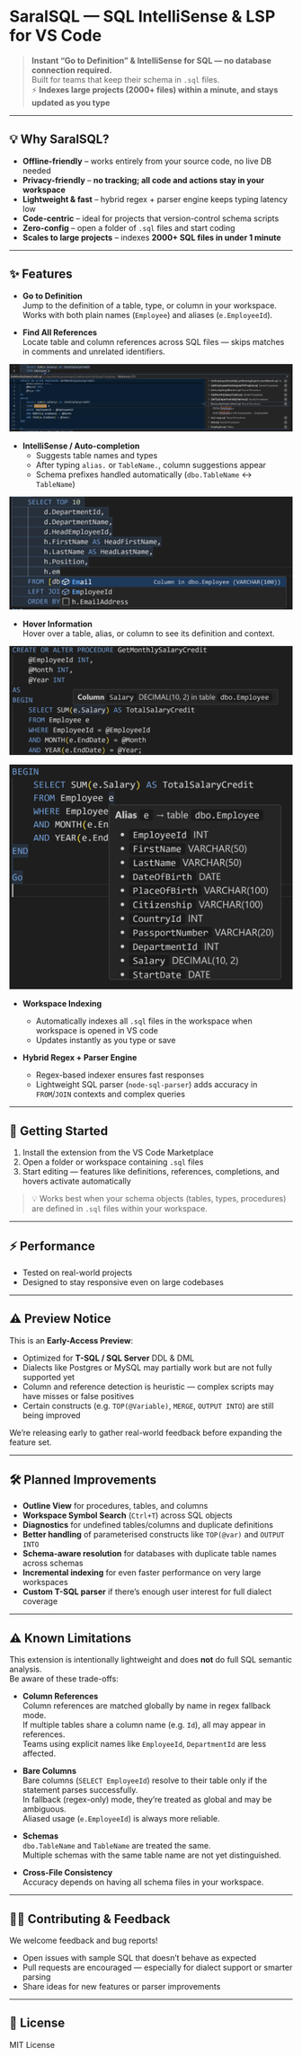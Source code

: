 # SaralSQL — SQL IntelliSense & LSP for VS Code

> **Instant “Go to Definition” & IntelliSense for SQL — no database connection required.**  
> Built for teams that keep their schema in `.sql` files.  
> ⚡ **Indexes large projects (2000+ files) within a minute, and stays updated as you type**

---

## 💡 Why SaralSQL?

- **Offline-friendly** – works entirely from your source code, no live DB needed  
- **Privacy-friendly** – **no tracking; all code and actions stay in your workspace**  
- **Lightweight & fast** – hybrid regex + parser engine keeps typing latency low  
- **Code-centric** – ideal for projects that version-control schema scripts  
- **Zero-config** – open a folder of `.sql` files and start coding  
- **Scales to large projects** – indexes **2000+ SQL files in under 1 minute**

---

## ✨ Features

- **Go to Definition**  
  Jump to the definition of a table, type, or column in your workspace.  
  Works with both plain names (`Employee`) and aliases (`e.EmployeeId`).  

- **Find All References**  
  Locate table and column references across SQL files — skips matches in comments and unrelated identifiers.

![References](Images/References.png)

- **IntelliSense / Auto-completion**  
  - Suggests table names and types  
  - After typing `alias.` or `TableName.`, column suggestions appear  
  - Schema prefixes handled automatically (`dbo.TableName` ↔ `TableName`)

![Completions](Images/Completion.png)

- **Hover Information**  
  Hover over a table, alias, or column to see its definition and context.

![Column Hover](ColumnHover.png)

![Table Hover](Images/TableHover.png)

- **Workspace Indexing**  
  - Automatically indexes all `.sql` files in the workspace when workspace is opened in VS code
  - Updates instantly as you type or save

- **Hybrid Regex + Parser Engine**  
  - Regex-based indexer ensures fast responses  
  - Lightweight SQL parser (`node-sql-parser`) adds accuracy in `FROM`/`JOIN` contexts and complex queries

---

## 🚀 Getting Started

1. Install the extension from the VS Code Marketplace  
2. Open a folder or workspace containing `.sql` files  
3. Start editing — features like definitions, references, completions, and hovers activate automatically  

> 💡 Works best when your schema objects (tables, types, procedures) are defined in `.sql` files within your workspace.

---

## ⚡ Performance

- Tested on real-world projects
- Designed to stay responsive even on large codebases

---

## ⚠️ Preview Notice

This is an **Early-Access Preview**:
- Optimized for **T-SQL / SQL Server** DDL & DML  
- Dialects like Postgres or MySQL may partially work but are not fully supported yet  
- Column and reference detection is heuristic — complex scripts may have misses or false positives  
- Certain constructs (e.g. `TOP(@Variable)`, `MERGE`, `OUTPUT INTO`) are still being improved

We’re releasing early to gather real-world feedback before expanding the feature set.

---

## 🛠 Planned Improvements

- **Outline View** for procedures, tables, and columns  
- **Workspace Symbol Search** (`Ctrl+T`) across SQL objects  
- **Diagnostics** for undefined tables/columns and duplicate definitions  
- **Better handling** of parameterised constructs like `TOP(@var)` and `OUTPUT INTO`  
- **Schema-aware resolution** for databases with duplicate table names across schemas  
- **Incremental indexing** for even faster performance on very large workspaces  
- **Custom T-SQL parser** if there’s enough user interest for full dialect coverage

---

## ⚠️ Known Limitations

This extension is intentionally lightweight and does **not** do full SQL semantic analysis.  
Be aware of these trade-offs:

- **Column References**  
  Column references are matched globally by name in regex fallback mode.  
  If multiple tables share a column name (e.g. `Id`), all may appear in references.  
  Teams using explicit names like `EmployeeId`, `DepartmentId` are less affected.

- **Bare Columns**  
  Bare columns (`SELECT EmployeeId`) resolve to their table only if the statement parses successfully.  
  In fallback (regex-only) mode, they’re treated as global and may be ambiguous.  
  Aliased usage (`e.EmployeeId`) is always more reliable.

- **Schemas**  
  `dbo.TableName` and `TableName` are treated the same.  
  Multiple schemas with the same table name are not yet distinguished.

- **Cross-File Consistency**  
  Accuracy depends on having all schema files in your workspace.

---

## 🧑‍💻 Contributing & Feedback

We welcome feedback and bug reports!  
- Open issues with sample SQL that doesn’t behave as expected  
- Pull requests are encouraged — especially for dialect support or smarter parsing  
- Share ideas for new features or parser improvements

---

## 📜 License
MIT License
